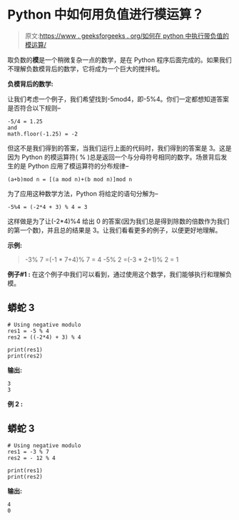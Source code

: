 # Python 中如何用负值进行模运算？

> 原文:[https://www . geeksforgeeks . org/如何在 python 中执行带负值的模运算/](https://www.geeksforgeeks.org/how-to-perform-modulo-with-negative-values-in-python/)

取负数的**模**是一个稍微复杂一点的数学，是在 Python 程序后面完成的。如果我们不理解负数模背后的数学，它将成为一个巨大的搅拌机。

**负模背后的数学:**

让我们考虑一个例子，我们希望找到-5mod4，即-5%4。你们一定都想知道答案是否符合以下规则–

```
-5/4 = 1.25 
and
math.floor(-1.25) = -2
```

但这不是我们得到的答案，当我们运行上面的代码时，我们得到的答案是 3。这是因为 Python 的模运算符( % )总是返回一个与分母符号相同的数字。场景背后发生的是 Python 应用了模运算符的分布规律–

```
(a+b)mod n = [(a mod n)+(b mod n)]mod n
```

为了应用这种数学方法，Python 将给定的语句分解为–

```
-5%4 = (-2*4 + 3) % 4 = 3
```

这样做是为了让(-2*4)%4 给出 0 的答案(因为我们总是得到除数的倍数作为我们的第一个数)，并且总的结果是 3。让我们看看更多的例子，以便更好地理解。

**示例:**

> -3% 7 =(-1 * 7+4)% 7 = 4
> -5% 2 =(-3 * 2+1)% 2 = 1

**例子#1 :**
在这个例子中我们可以看到，通过使用这个数学，我们能够执行和理解负模。

## 蟒蛇 3

```
# Using negative modulo
res1 = -5 % 4
res2 = ((-2*4) + 3) % 4

print(res1)
print(res2)
```

**输出:**

```
3
3
```

**例 2 :**

## 蟒蛇 3

```
# Using negative modulo
res1 = -3 % 7
res2 = - 12 % 4

print(res1)
print(res2)
```

**输出:**

```
4
0
```